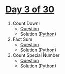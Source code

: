 # [Day 3 of 30](https://www.hackerrank.com/contests/day-3-of-30/challenges "Day 3 of 30 contest link")

1. Count Down!
   - [Question](https://www.hackerrank.com/contests/day-3-of-30/challenges/find-me-1-6 "Count Down!")
   - Solution ([Python](Python/count%20down.py "Solution in Python"))
2. Fact Sum
   - [Question](https://www.hackerrank.com/contests/day-3-of-30/challenges/fact-sum "Fact Sum")
   - Solution ([Python](Python/fact%20sum.py "Solution in Python"))
3. Count Special Number
   - [Question](https://www.hackerrank.com/contests/day-3-of-30/challenges/count-special-number "Count Special Number")
   - Solution ([Python](Python/count%20special%20number.py "Solution in Python"))